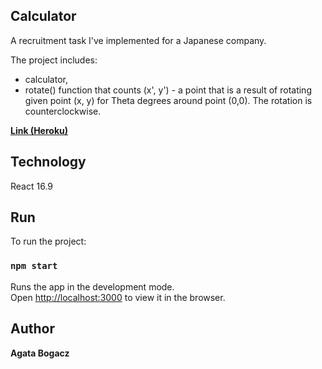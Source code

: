 ## Calculator

A recruitment task I've implemented for a Japanese company.

The project includes:
- calculator,
- rotate() function that counts (x', y') - a point that is a result of rotating given point (x, y) for Theta degrees around point (0,0). The rotation is counterclockwise.

**[Link (Heroku)](https://hidden-plateau-06441.herokuapp.com/)**

## Technology

React 16.9

## Run

To run the project:

### `npm start`

Runs the app in the development mode.<br>
Open [http://localhost:3000](http://localhost:3000) to view it in the browser.


## Author
**Agata Bogacz**  <br />

